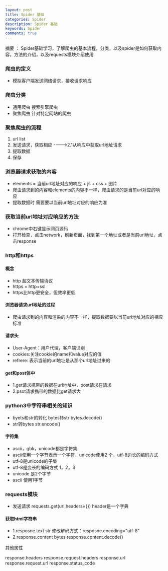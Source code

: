 ```yaml
---
layout: post
title: Spider 基础
categories: Spider
description: Spider 基础
keywords: Spider
comments: true
---
```


摘要 ： Spider基础学习，了解爬虫的基本流程，分类，以及spider是如何获取内容，方法的介绍，以及requests模块介绍使用



### 爬虫的定义

* 模拟客户端发送网络请求，接收请求响应

### 爬虫分类

* 通用爬虫 搜索引擎爬虫
* 聚焦爬虫 针对特定网站的爬虫

### 聚焦爬虫的流程

1. url list
2. 发送请求，获取相应 ----&gt;2.1从响应中获取url地址请求
3. 提取数据
4. 保存

### 浏览器请求获取的内容

* elements = 当前url地址对应的响应 + js + css + 图片
* 爬虫请求到的内容和elements的内容不一样，爬虫请求的是当前url对应的响应
* 提取数据时 需要要以当前url地址对应的响应为准

### 获取当前url地址对应响应的方法

* chrome中右键显示网页源码
* 打开检查，点击network，刷新页面，找到第一个地址或者是当前url地址，点击response

### http和https

#### 概念

* http 超文本传输协议
* https = http+ssl
* https比http更安全，但效率更低

#### 浏览器请求url地址的过程

* 爬虫请求到的内容和渲染的内容不一样，提取数据要以当前url地址对应的相应标准

#### 请求头

* User-Agent：用户代理，客户端识别
* cookies:关注cookie的name和value对应的值
* refrere: 表示当前的url地址是从那个url地址过来的

#### get和post体中

* 1.get请求携带的数据在url地址中，post请求在请求
* 2.psot请求携带的数据比get请求大

### python3中字符串相关的知识

* byets和str的转化 bytes转str bytes.decode\(\)
* str转bytes str.encode\(\)

#### 字符集

* ascii，gbk，unicode都是字符集
* ascii使⽤⼀个字节表示⼀个字符，unicode使⽤2
个，utf-8边⻓的编码⽅式
* utf-8是unicode的⼦集
* utf-8是变长的编码方式 1，2，3
* unicode 是2个字节
* ascii 使用1字节

### requests模块

* 发送请求 requests.get\(url,headers={}\) header是⼀个字典

#### 获取html字符串

* 1.resposne.text
str
修改解码⽅式：resposne.encoding="utf-8"
* 2.response.content
bytes
response.content.decode\(）

其他属性

response.headers
response.request.headers
response.url
response.request.url
response.status\_code
